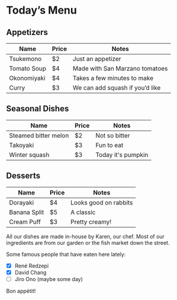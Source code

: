 # Today’s Menu

## Appetizers

| Name        | Price | Notes                           |
|-------------|-------|---------------------------------|
| Tsukemono   | $2    | Just an appetizer               |
| Tomato Soup | $4    | Made with San Marzano tomatoes  |
| Okonomiyaki | $4    | Takes a few minutes to make     |
| Curry       | $3    | We can add squash if you’d like |

## Seasonal Dishes

| Name                 | Price | Notes              |
|----------------------|-------|--------------------|
| Steamed bitter melon | $2    | Not so bitter      |
| Takoyaki             | $3    | Fun to eat         |
| Winter squash        | $3    | Today it's pumpkin |

## Desserts

| Name         | Price | Notes                 |
|--------------|-------|-----------------------|
| Dorayaki     | $4    | Looks good on rabbits |
| Banana Split | $5    | A classic             |
| Cream Puff   | $3    | Pretty creamy!        |

All our dishes are made in-house by Karen, our chef. Most of our ingredients are from our garden or the fish market down the street.

Some famous people that have eaten here lately:

- [x] René Redzepi
- [x] David Chang
- [ ] Jiro Ono (maybe some day)

Bon appétit!

